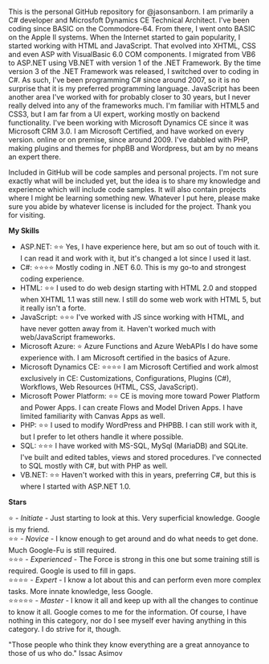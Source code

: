 This is the personal GitHub repository for @jasonsanborn.  I am primarily a C# developer and Microsfoft Dynamics CE Technical Architect. I've been coding since BASIC on the Commodore-64. From there, I went onto BASIC on the Apple II systems. When the Internet started to gain popularity, I started working with HTML and JavaScript. That evolved into XHTML, CSS and even ASP with VisualBasic 6.0 COM components. I migrated from VB6 to ASP.NET using VB.NET with version 1 of the .NET Framework. By the time version 3 of the .NET Framework was released, I switched over to coding in C#. As such, I've been programming C# since around 2007, so it is no surprise that it is my preferred programming language. JavaScript has been another area I've worked with for probably closer to 30 years, but I never really delved into any of the frameworks much. I'm familiar with HTML5 and CSS3, but I am far from a UI expert, working mostly on backend functionality. I've been working with Microsoft Dynamics CE since it was Microsoft CRM 3.0. I am Microsoft Certified, and have worked on every version. online or on premise, since around 2009. I've dabbled with PHP, making plugins and themes for phpBB and Wordpress, but am by no means an expert there.

Included in GitHub will be code samples and personal projects. I'm not sure exactly what will be included yet, but the idea is to share my knowledge and experience which will include code samples. It will also contain projects where I might be learning something new. Whatever I put here, please make sure you abide by whatever license is included for the project. Thank you for visiting.

**My Skills**

- ASP.NET: ⭐⭐ Yes, I have experience here, but am so out of touch with it. I can read it and work with it, but it's changed a lot since I used it last.  
- C#: ⭐⭐⭐⭐ Mostly coding in .NET 6.0. This is my go-to and strongest coding experience.  
- HTML: ⭐⭐ I used to do web design starting with HTML 2.0 and stopped when XHTML 1.1 was still new. I still do some web work with HTML 5, but it really isn't a forte.  
- JavaScript: ⭐⭐⭐ I've worked with JS since working with HTML, and have never gotten away from it. Haven't worked much with web/JavaScript frameworks.  
- Microsoft Azure: ⭐ Azure Functions and Azure WebAPIs I do have some experience with. I am Microsoft certified in the basics of Azure.  
- Microsoft Dynamics CE: ⭐⭐⭐⭐ I am Microsoft Certified and work almost exclusively in CE: Customizations, Configurations, Plugins (C#), Workflows, Web Resources (HTML, CSS, JavaScript).  
- Microsoft Power Platform: ⭐⭐ CE is moving more toward Power Platform and Power Apps. I can create Flows and Model Driven Apps. I have limited familiarity with Canvas Apps as well.  
- PHP: ⭐⭐ I used to modify WordPress and PHPBB. I can still work with it, but I prefer to let others handle it where possible.  
- SQL: ⭐⭐⭐ I have worked with MS-SQL, MySql (MariaDB) and SQLite. I've built and edited tables, views and stored procedures. I've connected to SQL mostly with C#, but with PHP as well.  
- VB.NET: ⭐⭐ Haven't worked with this in years, preferring C#, but this is where I started with ASP.NET 1.0.  

**Stars**

⭐ - *Initiate* - Just starting to look at this. Very superficial knowledge. Google is my friend.  
⭐⭐ - *Novice* - I know enough to get around and do what needs to get done. Much Google-Fu is still required.  
⭐⭐⭐ - *Experienced* - The Force is strong in this one but some training still is required. Google is used to fill in gaps.  
⭐⭐⭐⭐ - *Expert* - I know a lot about this and can perform even more complex tasks. More innate knowledge, less Google.  
⭐⭐⭐⭐⭐ - *Master* - I know it all and keep up with all the changes to continue to know it all. Google comes to me for the information. Of course, I have nothing in this category, nor do I see myself ever having anything in this category. I do strive for it, though.

"Those people who think they know everything are a great annoyance to those of us who do." Issac Asimov
